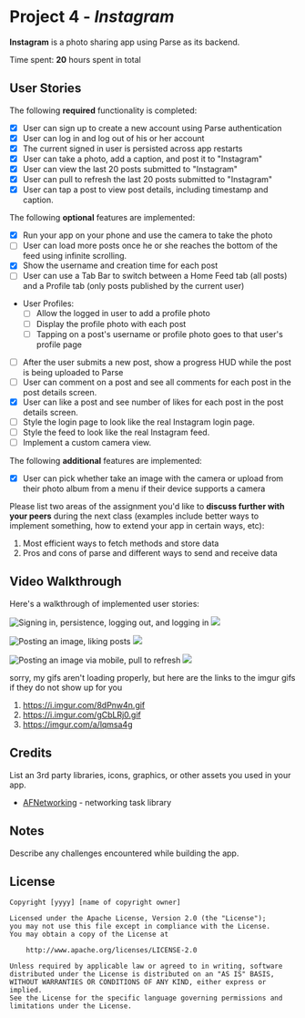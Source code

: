 # Project 4 - *Instagram*

**Instagram** is a photo sharing app using Parse as its backend.

Time spent: **20** hours spent in total

## User Stories

The following **required** functionality is completed:

- [x] User can sign up to create a new account using Parse authentication
- [x] User can log in and log out of his or her account
- [x] The current signed in user is persisted across app restarts
- [x] User can take a photo, add a caption, and post it to "Instagram"
- [x] User can view the last 20 posts submitted to "Instagram"
- [x] User can pull to refresh the last 20 posts submitted to "Instagram"
- [x] User can tap a post to view post details, including timestamp and caption.

The following **optional** features are implemented:

- [x] Run your app on your phone and use the camera to take the photo
- [ ] User can load more posts once he or she reaches the bottom of the feed using infinite scrolling.
- [x] Show the username and creation time for each post
- [ ] User can use a Tab Bar to switch between a Home Feed tab (all posts) and a Profile tab (only posts published by the current user)
- User Profiles:
  - [ ] Allow the logged in user to add a profile photo
  - [ ] Display the profile photo with each post
  - [ ] Tapping on a post's username or profile photo goes to that user's profile page
- [ ] After the user submits a new post, show a progress HUD while the post is being uploaded to Parse
- [ ] User can comment on a post and see all comments for each post in the post details screen.
- [x] User can like a post and see number of likes for each post in the post details screen.
- [ ] Style the login page to look like the real Instagram login page.
- [ ] Style the feed to look like the real Instagram feed.
- [ ] Implement a custom camera view.

The following **additional** features are implemented:

- [x] User can pick whether take an image with the camera or upload from their photo album from a menu if their device supports a camera

Please list two areas of the assignment you'd like to **discuss further with your peers** during the next class (examples include better ways to implement something, how to extend your app in certain ways, etc):

1. Most efficient ways to fetch methods and store data
2. Pros and cons of parse and different ways to send and receive data

## Video Walkthrough

Here's a walkthrough of implemented user stories:

![Signing in, persistence, logging out, and logging in](https://i.imgur.com/8dPnw4n.gif)
![](https://i.imgur.com/8dPnw4n.gif)

![Posting an image, liking posts ](https://i.imgur.com/gCbLRj0.gif)
![](https://i.imgur.com/gCbLRj0.gif)

![Posting an image via mobile, pull to refresh](https://i.imgur.com/lqmsa4g.gif)
![](https://i.imgur.com/lqmsa4g.gif)

sorry, my gifs aren't loading properly, but here are the links to the imgur gifs if they do not show up for you
1. https://i.imgur.com/8dPnw4n.gif
2. https://i.imgur.com/gCbLRj0.gif
3. https://imgur.com/a/lqmsa4g

## Credits
List an 3rd party libraries, icons, graphics, or other assets you used in your app.

- [AFNetworking](https://github.com/AFNetworking/AFNetworking) - networking task library


## Notes

Describe any challenges encountered while building the app.

## License

    Copyright [yyyy] [name of copyright owner]

    Licensed under the Apache License, Version 2.0 (the "License");
    you may not use this file except in compliance with the License.
    You may obtain a copy of the License at

        http://www.apache.org/licenses/LICENSE-2.0

    Unless required by applicable law or agreed to in writing, software
    distributed under the License is distributed on an "AS IS" BASIS,
    WITHOUT WARRANTIES OR CONDITIONS OF ANY KIND, either express or implied.
    See the License for the specific language governing permissions and
    limitations under the License.
